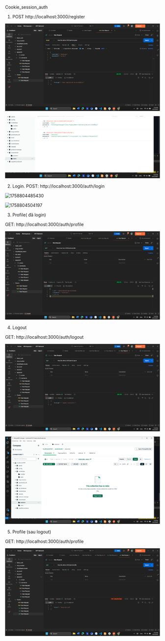 Cookie_session_auth

1. POST http://localhost:3000/register

![1758804337962](public/image/README/1758804337962.png)

![1758804426101](public/image/README/1758804426101.png)

2. Login.
   POST: http://localhost:3000/auth/login

![1758804485430](image/README/1758804485430.png)

![1758804504197](image/README/1758804504197.png)

3. Profile( đã login)

GET: http://localhost:3000/auth/profile

![1758804575810](public/image/README/1758804575810.png)

4. Logout

GET: http://localhost:3000/auth/logout

![1758804645606](public/image/README/1758804645606.png)

![1758804661306](public/image/README/1758804661306.png)

5. Profile (sau logout)

GET: http://localhost:3000/auth/profile

![1758804717772](public/image/README/1758804717772.png)
